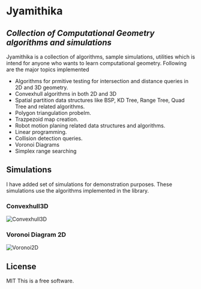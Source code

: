 # Jyamithika
## _Collection of Computational Geometry algorithms and simulations_

Jyamithika is a collection of algorithms, sample simulations, utilities which is intend for anyone who wants to learn computational geometry.
Following are the major topics implemented
- Algorithms for prmitive testing for intersection and distance queries in 2D and 3D geometry.
- Convexhull algorithms in both 2D and 3D
- Spatial partition data structures like BSP, KD Tree, Range Tree, Quad Tree and related algorithms.
- Polygon triangulation probelm.
- Trazpezoid map creation.
- Robot motion planing related data structures and algorithms.
- Linear programming.
- Collision detection queries.
- Voronoi Diagrams
- Simplex range searching

## Simulations

I have added set of simulations for demonstration purposes. These simulations use the algorithms implemented in the library.

### Convexhull3D

![Convexhull3D](https://github.com/kasunindikaliyanage/Jyamithika/blob/master/Samples/Images/convexhull3d_sample.jpg)

### Voronoi Diagram 2D

![Voronoi2D](https://github.com/kasunindikaliyanage/Jyamithika/blob/master/Samples/Images/voronoi_simulation.png)

## License
MIT
This is a free software. 
